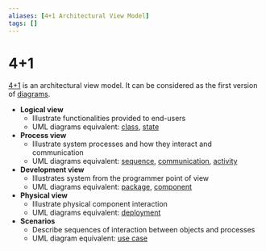 ```yaml
---
aliases: [4+1 Architectural View Model]
tags: []
---
```


# 4+1

[4+1](https://wikipedia.org/wiki/4%2b1_architectural_view_model) is an architectural view model. It can be considered as the first version of [diagrams](../models.md).

- **Logical view**
	- Illustrate functionalities provided to end-users
	- UML diagrams equivalent: [class](../uml/structural-diagrams/class-diagram.md), [state](../uml/behaviour-diagrams/state-machine-diagram.md)
- **Process view**
	- Illustrate system processes and how they interact and communication
	- UML diagrams equivalent: [sequence](../uml/behaviour-diagrams/sequence-diagram.md), [communication](../uml/behaviour-diagrams/communication-diagram.md), [activity](../uml/behaviour-diagrams/activity-diagram.md)
- **Development view**
	- Illustrates system from the programmer point of view
	- UML diagrams equivalent: [package](../uml/structural-diagrams/package-diagram.md), [component](../uml/structural-diagrams/component-diagram.md)
- **Physical view**
	- Illustrate physical component interaction
	- UML diagrams equivalent: [deployment](../uml/structural-diagrams/deployment-diagram.md)
- **Scenarios**
	- Describe sequences of interaction between objects and processes
	- UML diagram equivalent: [use case](../uml/behaviour-diagrams/use-case-diagram.md)